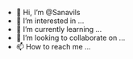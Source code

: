 - 👋 Hi, I’m @Sanavils
- 👀 I’m interested in ...
- 🌱 I’m currently learning ...
- 💞️ I’m looking to collaborate on ...
- 📫 How to reach me ...

<!---
Sanavils/Sanavils is a ✨ special ✨ repository because its `README.md` (this file) appears on your GitHub profile.
You can click the Preview link to take a look at your changes.
--->
